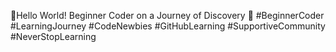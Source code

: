 👋Hello World! Beginner Coder on a Journey of Discovery 🚀 #BeginnerCoder #LearningJourney #CodeNewbies #GitHubLearning #SupportiveCommunity #NeverStopLearning
